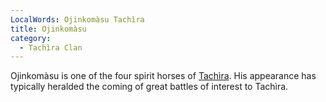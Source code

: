 ```yaml
---
LocalWords: Ojinkomàsu Tachìra
title: Ojinkomàsu
category:
  - Tachìra Clan
---
```


Ojinkomàsu is one of the four spirit horses of [Tachìra](). His appearance has typically heralded the coming of great battles of interest to Tachìra.
